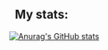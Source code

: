 

## &nbsp;&nbsp;My stats:
[![Anurag's GitHub stats](https://github-readme-stats.vercel.app/api?username=RobertJDevOP)](https://github.com/anuraghazra/github-readme-stats)

